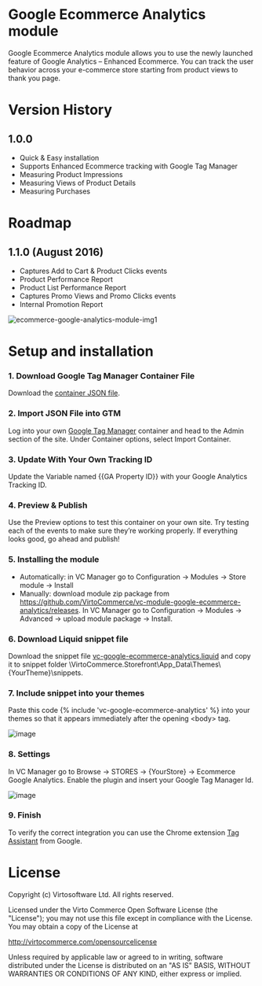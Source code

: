 # Google Ecommerce Analytics module
Google Ecommerce Analytics module allows you to use the newly launched feature of Google Analytics – Enhanced Ecommerce. You can track the user behavior across your e-commerce store starting from product views to thank you page.

# Version History
## 1.0.0 
* Quick & Easy installation
* Supports Enhanced Ecommerce tracking with Google Tag Manager
* Measuring Product Impressions
* Measuring Views of Product Details
* Measuring Purchases

# Roadmap
## 1.1.0 (August 2016)
* Captures Add to Cart & Product Clicks events
* Product Performance Report
* Product List Performance Report
* Captures Promo Views and Promo Clicks events
* Internal Promotion Report

![ecommerce-google-analytics-module-img1](https://cloud.githubusercontent.com/assets/7644848/17057938/bfd5cd42-501d-11e6-9a8a-9b50051d9178.PNG)

# Setup and installation

### 1. Download Google Tag Manager Container File
Download the <a href="https://github.com/VirtoCommerce/vc-module-google-ecommerce-analytics/raw/master/VirtoCommerce.Storefront/App_Data/Themes/default/snippets/vc-google-ecommerce-analytics.liquid">container JSON file</a>.

### 2. Import JSON File into GTM
Log into your own <a href="http://www.google.com/tagmanager/">Google Tag Manager</a> container and head to the Admin section of the site. Under Container options, select Import Container.

### 3. Update With Your Own Tracking ID
Update the Variable named {{GA Property ID}} with your Google Analytics Tracking ID.

### 4. Preview & Publish
Use the Preview options to test this container on your own site. Try testing each of the events to make sure they’re working properly. If everything looks good, go ahead and publish!

### 5. Installing the module
* Automatically: in VC Manager go to Configuration -> Modules -> Store module -> Install
* Manually: download module zip package from https://github.com/VirtoCommerce/vc-module-google-ecommerce-analytics/releases. In VC Manager go to Configuration -> Modules -> Advanced -> upload module package -> Install.

### 6. Download Liquid snippet file
Download the snippet file <a href="https://raw.githubusercontent.com/VirtoCommerce/vc-module-google-ecommerce-analytics/master/VirtoCommerce.Storefront/App_Data/Themes/default/snippets/vc-google-ecommerce-analytics.liquid">vc-google-ecommerce-analytics.liquid</a> and copy it to snippet folder \VirtoCommerce.Storefront\App_Data\Themes\\{YourTheme}\snippets.

### 7. Include snippet into your themes
Paste this code {% include 'vc-google-ecommerce-analytics' %} into your themes so that it appears immediately after the opening \<body\> tag.

![image](https://cloud.githubusercontent.com/assets/7644848/17433536/92749548-5b05-11e6-8762-2a2e194e8e4e.png)

### 8. Settings
In VC Manager go to Browse -> STORES -> {YourStore} -> Ecommerce Google Analytics. Enable the plugin and insert your Google Tag Manager Id.

![image](https://cloud.githubusercontent.com/assets/7644848/17435851/bcf1fa28-5b13-11e6-8d24-8fd3b757051c.png)

### 9. Finish
To verify the correct integration you can use the Chrome extension <a href="https://chrome.google.com/webstore/detail/tag-assistant-by-google/kejbdjndbnbjgmefkgdddjlbokphdefk">Tag Assistant</a> from Google. 

# License
Copyright (c) Virtosoftware Ltd.  All rights reserved.

Licensed under the Virto Commerce Open Software License (the "License"); you
may not use this file except in compliance with the License. You may
obtain a copy of the License at

http://virtocommerce.com/opensourcelicense

Unless required by applicable law or agreed to in writing, software
distributed under the License is distributed on an "AS IS" BASIS,
WITHOUT WARRANTIES OR CONDITIONS OF ANY KIND, either express or
implied.
